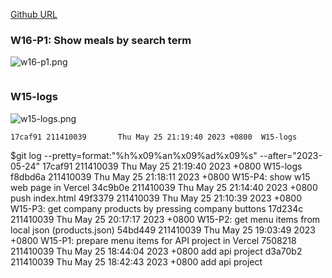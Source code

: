 [Github URL](https://github.com/211410039/1112-1N-js-demo-id/tree/main/demo/md/w15_39)

### W16-P1: Show meals by search term
 
![w16-p1.png]()

```
```


### W15-logs

![w15-logs.png](https://qmfqlvkbasosvmqhicrw.supabase.co/storage/v1/object/public/demo-39/md_img/w15-logs.png?t=2023-05-25T11%3A03%3A28.289Z)

```
17caf91 211410039       Thu May 25 21:19:40 2023 +0800  W15-logs
```

$git log --pretty=format:"%h%x09%an%x09%ad%x09%s" --after="2023-05-24"
17caf91 211410039       Thu May 25 21:19:40 2023 +0800  W15-logs
f8dbd6a 211410039       Thu May 25 21:18:11 2023 +0800  W15-P4: show w15 web page in Vercel
34c9b0e 211410039       Thu May 25 21:14:40 2023 +0800  push index.html
49f3379 211410039       Thu May 25 21:10:39 2023 +0800  W15-P3: get company products by pressing company buttons
17d234c 211410039       Thu May 25 20:17:17 2023 +0800  W15-P2: get menu items from local json (products.json)
54bd449 211410039       Thu May 25 19:03:49 2023 +0800  W15-P1: prepare menu items for API project in Vercel
7508218 211410039       Thu May 25 18:44:04 2023 +0800  add api project
d3a70b2 211410039       Thu May 25 18:42:43 2023 +0800  add api project
